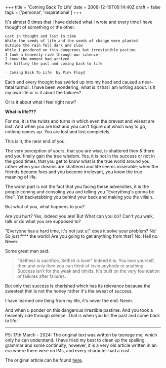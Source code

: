 +++
title = 'Coming Back To Life'
date = 2008-12-19T09:14:40Z
draft = false
tags = ['personal', 'inspirational']
+++


It's almost 6 times that I have deleted what I wrote and every time I have thought of something or the other. 

```md
Lost in thought and lost in time
While the seeds of life and the seeds of change were planted
Outside the rain fell dark and slow
While I pondered on this dangerous but irresistible pastime
I took a heavenly ride through our silence
I knew the moment had arrived
For killing the past and coming back to life

- Coming Back To Life  by Pink Floyd
```

Each and every thought has swirled up into my head and caused a near-fatal turmoil. I have been wondering, what is it that I am writing about. Is it my own life or is it about the failures?

Or is it about what I feel right now?

**What is life???**

For me, it is the twists and turns in which even the bravest and wisest are lost. And when you are lost and you can't figure out which way to go, nothing comes up. You are lost and lost completely.

This is it, the near end of you.

The very perception of yours, that you are wise, is shattered then & there and you finally gain the true wisdom.
Yes, it is not in the success or not in the good times, that you get to know what is the true world around you, rather when your dreams are shattered and life seems miserable; when the friends become foes and you become irrelevant, you know the true meaning of life.

The worst part is not the fact that you facing these adversities, it is the people coming and consoling you and telling you "Everything's gonna be fine". Yet backstabbing you behind your back and making you the villain.

But what of you, what happens to you? 

Are you hurt? Yes, indeed you are! But What can you do? Can't you walk, talk or do what you are supposed to?

"Everyone has a hard time, it's not just u!" does it solve your problem? No!
So just f*** the world! Are you going to get anything from that? No. Hell no. Never.

Some great man said.
> "Selfless is sacrifice, Selfish is love!"
Indeed it is. You love yourself, then and only then you can think of lovin anybody or anything. Success isn't for the weak and timids. It's built on the very foundation of failures after failures.

But only that success is cherished which has its relevance because the sweetest thin is not the honey rather it's the sweat of success.

I have learned one thing from my life, it's never the end. Never.

And when u ponder on this dangerous irrestible pastime.
And you took a heavenly ride through silence.
That is when you kill the past and come back to life!

---
PS: 17th March - 2024: The original text was written by teenage me, which only he can understand. I have tried my best to clean up the spelling, grammar and some continuity, however, it is a very old article written in an era where there were no IMs, and every character had a cost. 

The original article can be found [here](https://ujjwalkanth.blogspot.com/2008/12/coming-back-to-life.html).